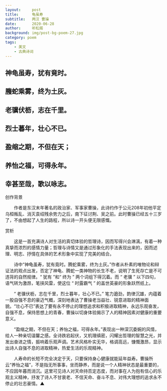```yaml
---
layout:     post
title:      龟虽寿
subtitle:   两汉 曹操
date:       2020-06-28
author:     听松阁
background: img/post-bg-poem-27.jpg
category: poem
tags:
    - 美文
    - 古典诗词
---
```


## 神龟虽寿，犹有竟时。

## 螣蛇乘雾，终为土灰。

## 老骥伏枥，志在千里。

## 烈士暮年，壮心不已。

## 盈缩之期，不但在天；

## 养怡之福，可得永年。

## 幸甚至哉，歌以咏志。





创作背景

　　作者是东汉末年著名的政治家、军事家曹操，此诗约作于公元208年初他平定乌桓叛乱、消灭袁绍残余势力之后，南下征讨荆、吴之前。此时曹操已经五十三岁了，不由想起了人生的路程，所以诗一开头便无限感慨。





赏析



　　这是一首充满诗人对生活的真切体验的哲理诗，因而写得兴会淋漓，有着一种真挚而浓烈的感情力量；哲理与诗情又是通过形象化的手法表现出来的，因而述理、明志、抒情在具体的艺术形象中实现了完美的结合。



　　诗中“神龟虽寿，犹有竟时。腾蛇乘雾，终为土灰。”作者从朴素的唯物论和辩证法的观点出发，否定了神龟、腾蛇一类神物的长生不老，说明了生死存亡是不可违背的自然规律。“ 犹有 ”和“ 终为 ” 两个词组下得沉着。而 “ 老骥 ” 以下四句，语气转为激昂，笔挟风雷，使这位 “ 时露霸气 ” 的盖世英豪的形象跃然纸上。



　　“ 老骥伏枥，志在千里，烈士暮年，壮心不已。” 笔力遒劲，韵律沉雄，内蕴着一股自强不息的豪迈气概，深刻地表达了曹操老当益壮、锐意进取的精神面貌。“壮心不已”表达了要有永不停止的理想追求和积极进取精神，永远乐观奋发，自强不息，保持思想上的青春，曹操以切身体验揭示了人的精神因素对健康的重要意义。



　　“盈缩之期，不但在天；养怡之福，可得永年。”表现出一种深沉委婉的风情，给人一种亲切温馨之感。全诗跌宕起伏，又机理缜密，闪耀出哲理的智慧之光，并发出奋进之情，振响着乐观声调。艺术风格朴实无华，格调高远，慷慨激昂，显示出诗人自强不息的进取精神，热爱生活的乐观精神。



　　人寿命的长短不完全决定于天，只要保持身心健康就能延年益寿。曹操所云“养怡之福”，不是指无所事事，坐而静养，而是说一个人精神状态是最重要的，不应因年暮而消沉。这里可见诗人对天命持否定态度，而对事在人为抱有信心的乐观主义精神，抒发了诗人不甘衰老、不信天命、奋斗不息、对伟大理想的追求永不停止的壮志豪情。▲
